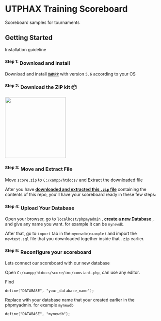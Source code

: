 # UTPHAX Training Scoreboard

Scoreboard samples for tournaments

## Getting Started

Installation guideline


### <sup>Step 1:</sup> Download and install

Download and install __[`XAMPP`](https://www.apachefriends.org/download.html)__ with version `5.6` according to your OS


### <sup>Step 2:</sup> Download the ZIP kit 📦

[<img src="http://i.imgur.com/UVPZoM0.png" width="200">](https://github.com/neonexxa/scoreboard/score.zip)


### <sup>Step 3:</sup> Move and Extract File

Move `score.zip` to `C:/xampp/htdocs/` and Extract the downloaded file

After you have __[downloaded and extracted this `.zip` file](https://github.com/neonexxa/scoreboard/score.zip)__ containing the contents of this repo, you'll have your scoreboard ready in these few steps:


### <sup>Step 4:</sup> Upload Your Database 

Open your browser, go to `localhost/phpmyadmin` , __[create a new Database](http://webvaultwiki.com.au/(S(iungfwenvz2f5c55pioeinil))/Default.aspx?Page=Create-Mysql-Database-User-Phpmyadmin&NS=&AspxAutoDetectCookieSupport=1)__ , and give any name you want. for example it can be `mynewdb`. 

After that, go to `import` tab in the `mynewdb(example)` and import the `newtest.sql` file that you downloaded together inside that `.zip` earlier.


### <sup>Step 5:</sup> Reconfigure your scoreboard

Lets connect our scoreboard with our new database

Open `C:/xampp/htdocs/score/inc/constant.php`, can use any editor. 

Find 

	define("DATABASE", "your_database_name");

Replace with your database name that your created earlier in the phpmyadmin. for example `mynewdb` 

	define("DATABASE", "mynewdb");


### 
